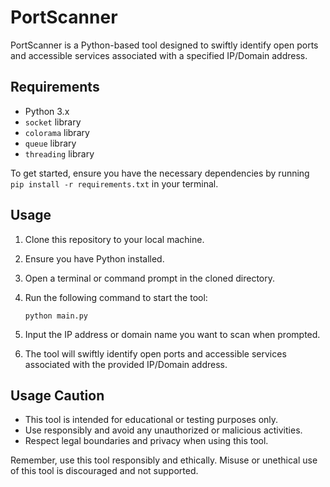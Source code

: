 # PortScanner

PortScanner is a Python-based tool designed to swiftly identify open ports and accessible services associated with a specified IP/Domain address.

## Requirements
- Python 3.x
- `socket` library
- `colorama` library
- `queue` library
- `threading` library

To get started, ensure you have the necessary dependencies by running `pip install -r requirements.txt` in your terminal.

## Usage
1. Clone this repository to your local machine.
2. Ensure you have Python installed.
3. Open a terminal or command prompt in the cloned directory.
4. Run the following command to start the tool:

    ```
    python main.py
    ```
    
5. Input the IP address or domain name you want to scan when prompted.
6. The tool will swiftly identify open ports and accessible services associated with the provided IP/Domain address.

## Usage Caution
- This tool is intended for educational or testing purposes only.
- Use responsibly and avoid any unauthorized or malicious activities.
- Respect legal boundaries and privacy when using this tool.

Remember, use this tool responsibly and ethically. Misuse or unethical use of this tool is discouraged and not supported.
